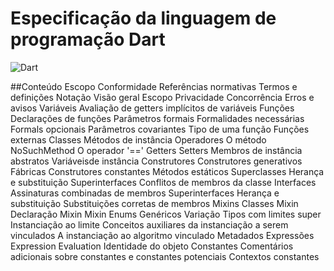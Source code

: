 # Especificação da linguagem de programação Dart

![Dart](/home/semprelinux/git-repository/Especificao_DartLang/images/dart.png) 

##Conteúdo
 Escopo
 Conformidade
 Referências normativas
 Termos e definições
 Notação
 Visão geral
 Escopo
 Privacidade
 Concorrência
 Erros e avisos
 Variáveis
 Avaliação de getters implícitos de variáveis
 Funções
 Declarações de funções
 Parâmetros formais
 Formalidades necessárias
 Formals opcionais
 Parâmetros covariantes
 Tipo de uma função
 Funções externas
 Classes
 Métodos de instância
 Operadores
 O método NoSuchMethod 
 O operador '=='
 Getters
 Setters
 Membros de instância abstratos
 Variáveis ​​de instância
 Construtores
 Construtores generativos
 Fábricas
 Construtores constantes
 Métodos estáticos
 Superclasses
 Herança e substituição
 Superinterfaces
 Conflitos de membros da classe
 Interfaces
 Assinaturas combinadas de membros
 Superinterfaces
 Herança e substituição
 Substituições corretas de membros
 Mixins
 Classes Mixin
 Declaração Mixin
 Mixin
 Enums
 Genéricos
 Variação
 Tipos com limites super
 Instanciação ao limite
 Conceitos auxiliares da instanciação a serem vinculados
 A instanciação ao algoritmo vinculado
 Metadados
 Expressões
 Expression Evaluation
 Identidade do objeto
 Constantes
 Comentários adicionais sobre constantes e constantes potenciais 
 Contextos constantes
